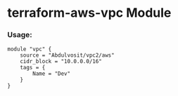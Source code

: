 # terraform-aws-vpc Module
### Usage:
```
module "vpc" {
    source = "Abdulvosit/vpc2/aws"
    cidr_block = "10.0.0.0/16"
    tags = {
        Name = "Dev"
    }
}
```
